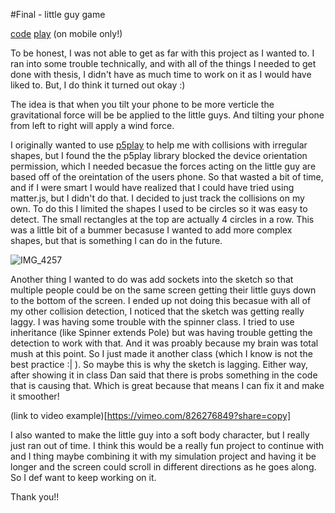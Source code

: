 #Final - little guy game

[code](https://glitch.com/edit/#!/outgoing-kaput-toast?path=public%2Fsketch.js%3A127%3A13)
[play](https://outgoing-kaput-toast.glitch.me/) (on mobile only!)

To be honest, I was not able to get as far with this project as I wanted to. I ran into some trouble technically, and with all of the things I needed to get done with thesis, I didn't have as much time to work on it as I would have liked to. But, I do think it turned out okay :)

The idea is that when you tilt your phone to be more verticle the gravitational force will be be applied to the little guys. And tilting your phone from left to right will apply a wind force.

I originally wanted to use [p5play](https://p5play.org/) to help me with collisions with irregular shapes, but I found the the p5play library blocked the device orientation permission, which I needed becasue the forces acting on the little guy are based off of the oreintation of the users phone. So that wasted a bit of time, and if I were smart I would have realized that I could have tried using matter.js, but I didn't do that. I decided to just track the collisions on my own. To do this I limited the shapes I used to be circles so it was easy to detect. The small rectangles at the top are actually 4 circles in a row. This was a little bit of a bummer becasuse I wanted to add more complex shapes, but that is something I can do in the future. 

![IMG_4257](https://github.com/gracywhelihan/Nature-of-Code/assets/76453899/0f74da5e-f187-44f6-86fb-4251c6040f5b)


 Another thing I wanted to do was add sockets into the sketch so that multiple people could be on the same screen getting their little guys down to the bottom of the screen. I ended up not doing this becasue with all of my other collision detection, I noticed that the sketch was getting really laggy. I was having some trouble with the spinner class. I tried to use inheritance (like Spinner extends Pole) but was having trouble getting the detection to work with that. And it was proably because my brain was total mush at this point. So I just made it another class (which I know is not the best practice :| ). So maybe this is why the sketch is lagging. Either way, after showing it in class Dan said that there is probs something in the code that is causing that. Which is great because that means I can fix it and make it smoother! 
 
(link to video example)[https://vimeo.com/826276849?share=copy]
 
 I also wanted to make the little guy into a soft body character, but I really just ran out of time. I think this would be a really fun project to continue with and I thing maybe combining it with my simulation project and having it be longer and the screen could scroll in different directions as he goes along. So I def want to keep working on it. 
 
 Thank you!!
